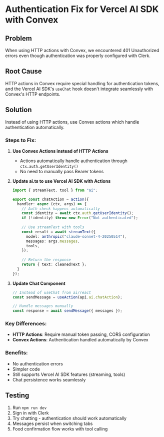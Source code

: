 # Authentication Fix for Vercel AI SDK with Convex

## Problem
When using HTTP actions with Convex, we encountered 401 Unauthorized errors even though authentication was properly configured with Clerk.

## Root Cause
HTTP actions in Convex require special handling for authentication tokens, and the Vercel AI SDK's `useChat` hook doesn't integrate seamlessly with Convex's HTTP endpoints.

## Solution
Instead of using HTTP actions, use Convex actions which handle authentication automatically.

### Steps to Fix:

1. **Use Convex Actions instead of HTTP Actions**
   - Actions automatically handle authentication through `ctx.auth.getUserIdentity()`
   - No need to manually pass Bearer tokens

2. **Update ai.ts to use Vercel AI SDK with Actions**
   ```typescript
   import { streamText, tool } from "ai";
   
   export const chatAction = action({
     handler: async (ctx, args) => {
       // Auth check happens automatically
       const identity = await ctx.auth.getUserIdentity();
       if (!identity) throw new Error("Not authenticated");
       
       // Use streamText with tools
       const result = await streamText({
         model: anthropic("claude-sonnet-4-20250514"),
         messages: args.messages,
         tools,
       });
       
       // Return the response
       return { text: cleanedText };
     }
   });
   ```

3. **Update Chat Component**
   ```typescript
   // Instead of useChat from ai/react
   const sendMessage = useAction(api.ai.chatAction);
   
   // Handle messages manually
   const response = await sendMessage({ messages });
   ```

### Key Differences:
- **HTTP Actions**: Require manual token passing, CORS configuration
- **Convex Actions**: Authentication handled automatically by Convex

### Benefits:
- No authentication errors
- Simpler code
- Still supports Vercel AI SDK features (streaming, tools)
- Chat persistence works seamlessly

## Testing
1. Run `npm run dev`
2. Sign in with Clerk
3. Try chatting - authentication should work automatically
4. Messages persist when switching tabs
5. Food confirmation flow works with tool calling